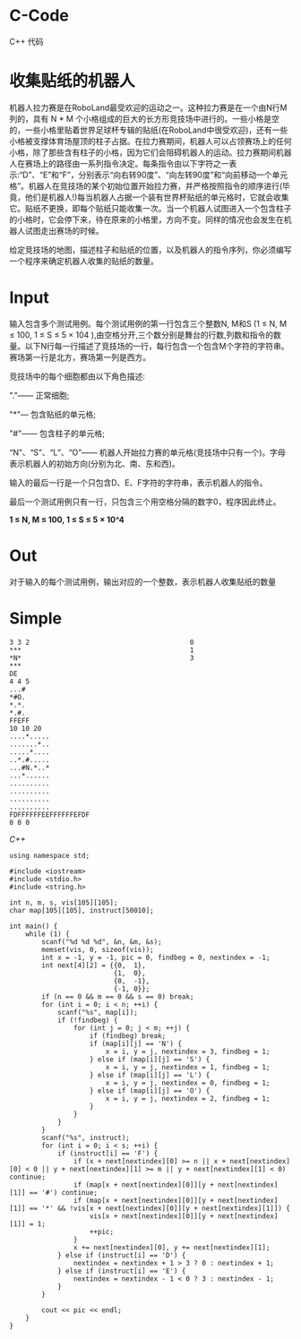 # C-Code
C++ 代码

# **收集贴纸的机器人**

机器人拉力赛是在RoboLand最受欢迎的运动之一。这种拉力赛是在一个由N行M列的，具有 N * M 个小格组成的巨大的长方形竞技场中进行的。一些小格是空的，一些小格里贴着世界足球杯专辑的贴纸(在RoboLand中很受欢迎)，还有一些小格被支撑体育场屋顶的柱子占据。在拉力赛期间，机器人可以占领赛场上的任何小格，除了那些含有柱子的小格，因为它们会阻碍机器人的运动。拉力赛期间机器人在赛场上的路径由一系列指令决定。每条指令由以下字符之一表示:“D”、“E”和“F”，分别表示“向右转90度”、“向左转90度”和“向前移动一个单元格”。机器人在竞技场的某个初始位置开始拉力赛，并严格按照指令的顺序进行(毕竟，他们是机器人!)每当机器人占据一个装有世界杯贴纸的单元格时，它就会收集它。贴纸不更换，即每个贴纸只能收集一次。当一个机器人试图进入一个包含柱子的小格时，它会停下来，待在原来的小格里，方向不变。同样的情况也会发生在机器人试图走出赛场的时候。

给定竞技场的地图，描述柱子和贴纸的位置，以及机器人的指令序列，你必须编写一个程序来确定机器人收集的贴纸的数量。

# **Input**

输入包含多个测试用例。每个测试用例的第一行包含三个整数N, M和S (1 ≤ N, M ≤ 100, 1 ≤ S ≤ 5 × 104 ),由空格分开,三个数分别是舞台的行数,列数和指令的数量。以下N行每一行描述了竞技场的一行，每行包含一个包含M个字符的字符串。赛场第一行是北方，赛场第一列是西方。

竞技场中的每个细胞都由以下角色描述:

"."—— 正常细胞;

"*"— 包含贴纸的单元格;

"#"—— 包含柱子的单元格;

“N”、“S”、“L”、“O”—— 机器人开始拉力赛的单元格(竞技场中只有一个)。字母表示机器人的初始方向(分别为北、南、东和西)。

输入的最后一行是一个只包含D、E、F字符的字符串，表示机器人的指令。

最后一个测试用例只有一行，只包含三个用空格分隔的数字0，程序因此终止。

**1 ≤ N, M ≤ 100, 1 ≤ S ≤ 5 × 10^4**

# **Out**

对于输入的每个测试用例，输出对应的一个整数，表示机器人收集贴纸的数量

# **Simple**

    3 3 2                                        0
    ***                                          1
    *N*                                          3
    ***
    DE
    4 4 5
    ...#
    *#O.
    *.*.
    *.#.
    FFEFF
    10 10 20
    ....*.....
    .......*..
    .....*....
    ..*.#.....
    ...#N.*..*
    ...*......
    ..........
    ..........
    ..........
    ..........
    FDFFFFFFEEFFFFFFEFDF
    0 0 0

_C++_

    using namespace std;

    #include <iostream>
    #include <stdio.h>
    #include <string.h>

    int n, m, s, vis[105][105];
    char map[105][105], instruct[50010];

    int main() {
        while (1) {
            scanf("%d %d %d", &n, &m, &s);
            memset(vis, 0, sizeof(vis));
            int x = -1, y = -1, pic = 0, findbeg = 0, nextindex = -1;
            int next[4][2] = {{0,  1},
                              {1,  0},
                              {0,  -1},
                              {-1, 0}};
            if (n == 0 && m == 0 && s == 0) break;
            for (int i = 0; i < n; ++i) {
                scanf("%s", map[i]);
                if (!findbeg) {
                    for (int j = 0; j < m; ++j) {
                        if (findbeg) break;
                        if (map[i][j] == 'N') {
                            x = i, y = j, nextindex = 3, findbeg = 1;
                        } else if (map[i][j] == 'S') {
                            x = i, y = j, nextindex = 1, findbeg = 1;
                        } else if (map[i][j] == 'L') {
                            x = i, y = j, nextindex = 0, findbeg = 1;
                        } else if (map[i][j] == 'O') {
                            x = i, y = j, nextindex = 2, findbeg = 1;
                        }
                    }
                }
            }
            scanf("%s", instruct);
            for (int i = 0; i < s; ++i) {
                if (instruct[i] == 'F') {
                    if (x + next[nextindex][0] >= n || x + next[nextindex][0] < 0 || y + next[nextindex][1] >= m || y + next[nextindex][1] < 0) continue;
                    if (map[x + next[nextindex][0]][y + next[nextindex][1]] == '#') continue;
                    if (map[x + next[nextindex][0]][y + next[nextindex][1]] == '*' && !vis[x + next[nextindex][0]][y + next[nextindex][1]]) {
                        vis[x + next[nextindex][0]][y + next[nextindex][1]] = 1;
                        ++pic;
                    }
                    x += next[nextindex][0], y += next[nextindex][1];
                } else if (instruct[i] == 'D') {
                    nextindex = nextindex + 1 > 3 ? 0 : nextindex + 1;
                } else if (instruct[i] == 'E') {
                    nextindex = nextindex - 1 < 0 ? 3 : nextindex - 1;
                }
            }

            cout << pic << endl;
        }
    }
